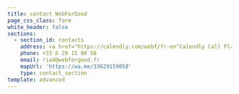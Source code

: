 ```yaml
---
title: contact WebForGood
page_css_class: form
white_header: false
sections:
  - section_id: contacts
    address: <a href="https://calendly.com/webf/fr-en"Calendly Call Planner 'https://calendly.com/webf/fr-en'
    phone: +33 6 29 15 98 58
    email: riad@webforgood.fr
    mapUrl: 'https://wa.me/33629159858'
    type: contact_section
template: advanced
---
```

